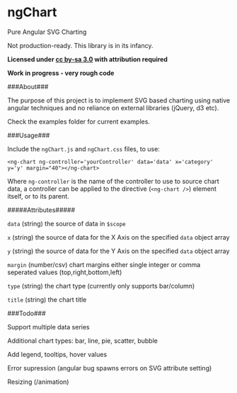 ngChart
==========

Pure Angular SVG Charting

Not production-ready. This library is in its infancy.

**Licensed under [cc by-sa 3.0](http://creativecommons.org/licenses/by-sa/3.0/) with attribution required**

**Work in progress - very rough code**


###About###

The purpose of this project is to implement SVG based charting using native angular techniques and no reliance on external libraries (jQuery, d3 etc).

Check the examples folder for current examples. 

###Usage###

Include the `ngChart.js` and `ngChart.css` files, to use:

```
<ng-chart ng-controller='yourController' data='data' x='category' y='y' margin="40"></ng-chart>  
```

Where `ng-controller` is the name of the controller to use to source chart data, a controller can be applied to the directive (`<ng-chart />`) element itself, or to its parent.


#####Attributes#####

`data` (string) the source of data in `$scope`

`x` (string) the source of data for the X Axis on the specified `data` object array

`y` (string) the source of data for the Y Axis on the specified `data` object array

`margin` (number/csv) chart margins either single integer or comma seperated values (top,right,bottom,left)

`type` (string) the chart type (currently only supports bar/column)

`title` (string) the chart title

###Todo###

Support multiple data series

Additional chart types: bar, line, pie, scatter, bubble

Add legend, tooltips, hover values

Error supression (angular bug spawns errors on SVG attribute setting)

Resizing (/animation)


